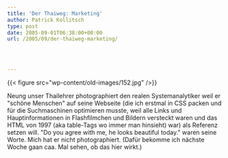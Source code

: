 ```yaml
---
title: 'Der Thaiweg: Marketing'
author: Patrick Kollitsch
type: post
date: 2005-09-01T06:38:00+00:00
url: /2005/09/der-thaiweg-marketing/




---
```

{{< figure src="wp-content/old-images/152.jpg" />}}

Neung unser Thailehrer photographiert den realen Systemanalytiker weil er "schöne Menschen" auf seine Webseite (die ich erstmal in CSS packen und für die Suchmaschinen optimieren musste, weil alle Links und Hauptinformationen in Flashfilmchen und Bildern versteckt waren und das HTML von 1997 (aka table-Tags wo immer man hinsieht) war) als Referenz setzen will. "Do you agree with me, he looks beautiful today." waren seine Worte. Mich hat er nicht photographiert. (Dafür bekomme ich nächste Woche gaan caa. Mal sehen, ob das hier wirkt.)

